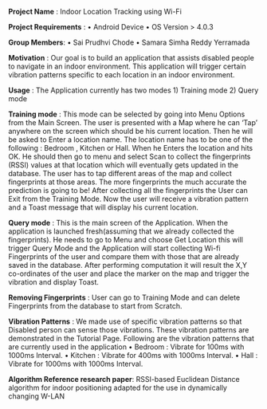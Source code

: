 **Project Name** :  Indoor Location Tracking using Wi-Fi

**Project Requirements** :
•	Android Device
•	OS Version > 4.0.3

**Group Members**: 
•	Sai Prudhvi Chode
•	Samara Simha Reddy Yerramada
	
**Motivation** :
	Our goal is to build an application that assists disabled people to navigate in an indoor environment. This application will trigger certain vibration patterns specific to each location in an indoor environment.

**Usage** :
The Application currently has two modes 
	1) Training mode
	2) Query mode

**Training mode** : This mode can be selected by going into Menu Options from the Main Screen. The user is presented with a Map where he can ‘Tap’ anywhere on the screen which should be his current location. Then he will be asked to Enter a location name. The location name has to be one of the following : Bedroom , Kitchen or Hall. When he Enters the location and hits OK. He should then go to menu and select Scan to collect the fingerprints (RSSI) values at that location which will eventually gets updated in the database. The user has to tap different areas of the map and collect fingerprints at those areas. The more fingerprints the much accurate the prediction is going to be! After collecting all the fingerprints the User can Exit from the Training Mode. Now the user will receive a vibration pattern and a Toast message that will display his current location.

**Query mode** : This is the main screen of the Application. When the application is launched fresh(assuming that we already collected the fingerprints). He needs to go to Menu and choose Get Location this will trigger Query Mode and the Application will start collecting Wi-fi Fingerprints of the user and compare them with those that are already saved in the database. After performing computation it will result the X,Y co-ordinates of the user and place the marker on the map and trigger the vibration and display Toast.

**Removing Fingerprints** : User can go to Training Mode and can delete Fingerprints from the database to start from Scratch.

**Vibration Patterns** : We made use of specific vibration patterns so that Disabled person can sense those vibrations. These vibration patterns are demonstrated in the Tutorial Page. Following are the vibration patterns that are currently used in the application
•	Bedroom :  Vibrate for 100ms with 1000ms Interval. 
•	Kitchen : Vibrate for 400ms with 1000ms Interval. 
•	Hall : Vibrate for 1000ms with 1000ms Interval. 
								
**Algorithm Reference research paper**: RSSI-based Euclidean Distance algorithm for indoor positioning adapted for the use in dynamically changing W-LAN